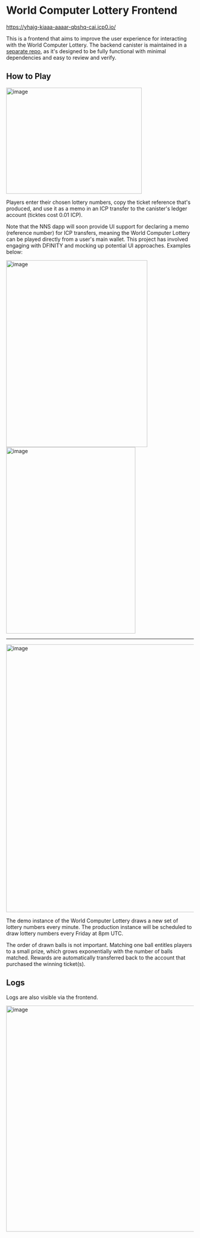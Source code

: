 # World Computer Lottery Frontend

https://yhajg-kiaaa-aaaar-qbshq-cai.icp0.io/

This is a frontend that aims to improve the user experience for interacting with the World Computer Lottery. The backend canister is maintained in a [separate repo](https://github.com/aodl/WorldComputerLottery), as it's designed to be fully functional with minimal dependencies and easy to review and verify.

## How to Play

<img width="364" height="284" alt="image" src="https://github.com/user-attachments/assets/b66d93b5-2623-4351-ad20-487697292bfd" />

Players enter their chosen lottery numbers, copy the ticket reference that's produced, and use it as a memo in an ICP transfer to the canister's ledger account (ticktes cost 0.01 ICP).

Note that the NNS dapp will soon provide UI support for declaring a memo (reference number) for ICP transfers, meaning the World Computer Lottery can be played directly from a user's main wallet. This project has involved engaging with DFINITY and mocking up potential UI approaches. Examples below:

<img width="379" height="500" alt="image" src="https://github.com/user-attachments/assets/5ae3300f-ea7c-49d3-8fb3-e1c401d29fc4" />

<img width="347" height="499" alt="image" src="https://github.com/user-attachments/assets/5257ead3-31fa-444e-95af-b774f6561eac" />

-------

<img width="744" height="717" alt="image" src="https://github.com/user-attachments/assets/1603a9cf-e638-48b8-a01e-be92860e5ff6" />


The demo instance of the World Computer Lottery draws a new set of lottery numbers every minute. The production instance will be scheduled to draw lottery numbers every Friday at 8pm UTC.

The order of drawn balls is not important. Matching one ball entitles players to a small prize, which grows exponentially with the number of balls matched. Rewards are automatically transferred back to the account that purchased the winning ticket(s).

## Logs

Logs are also visible via the frontend.

<img width="994" height="605" alt="image" src="https://github.com/user-attachments/assets/a69c4290-b232-4e92-a553-2303cdfc1da1" />
